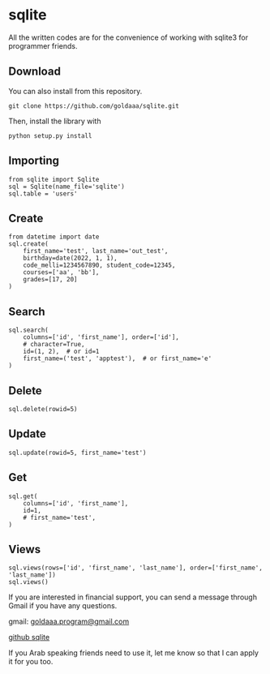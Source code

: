 # sqlite

All the written codes are for the convenience of working with sqlite3 for programmer friends.

Download
--------

You can also install from this repository.

    git clone https://github.com/goldaaa/sqlite.git

Then, install the library with

    python setup.py install


Importing
---------
    from sqlite import Sqlite
    sql = Sqlite(name_file='sqlite')
    sql.table = 'users'

Create
---------
    from datetime import date
    sql.create(
        first_name='test', last_name='out_test',
        birthday=date(2022, 1, 1),
        code_melli=1234567890, student_code=12345,
        courses=['aa', 'bb'],
        grades=[17, 20]
    )

Search
---------
    sql.search(
        columns=['id', 'first_name'], order=['id'],
        # character=True,
        id=(1, 2),  # or id=1
        first_name=('test', 'apptest'),  # or first_name='e'
    )


Delete
---------
    sql.delete(rowid=5)

Update
---------
    sql.update(rowid=5, first_name='test')


Get
---------
    sql.get(
        columns=['id', 'first_name'],
        id=1,
        # first_name='test',
    )

Views
---------
    sql.views(rows=['id', 'first_name', 'last_name'], order=['first_name', 'last_name'])
    sql.views()


If you are interested in financial support, you can send a message through Gmail if you have any questions.

gmail: goldaaa.program@gmail.com

[github sqlite](https://github.com/goldaaa/sqlite)

If you Arab speaking friends need to use it, let me know so that I can apply it for you too.
